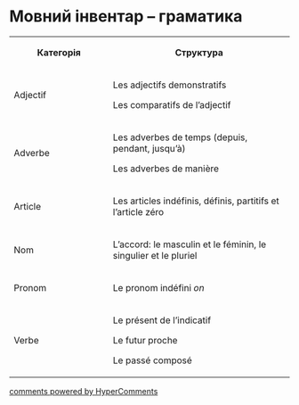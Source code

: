 <div id="hypercomments_widget" class="js-hypercomments-widget invisible"></div>

# Мовний інвентар – граматика

<table>
<tbody>
<tr>
<td style="text-align: center;" width="217">
<p><strong>Категорія</strong></p>
</td>
<td style="text-align: center;" width="444">
<p><strong>Структура</strong></p>
</td>
</tr>
<tr>
<td width="217">
<p>Adjectif</p>
</td>
<td width="444">
<p>Les adjectifs demonstratifs</p>
<p>Les comparatifs de l&rsquo;adjectif</p>
</td>
</tr>
<tr>
<td width="217">
<p>Adverbe</p>
</td>
<td width="444">
<p>Les adverbes de temps (depuis, pendant, jusqu&rsquo;&agrave;)</p>
<p>Les adverbes de mani&egrave;re</p>
</td>
</tr>
<tr>
<td width="217">
<p>Article</p>
</td>
<td width="444">
<p>Les articles ind&eacute;finis, d&eacute;finis, partitifs et l&rsquo;article z&eacute;ro</p>
</td>
</tr>
<tr>
<td width="217">
<p>Nom</p>
</td>
<td width="444">
<p>L&rsquo;accord: le masculin et le f&eacute;minin, le singulier et le pluriel</p>
</td>
</tr>
<tr>
<td width="217">
<p>Pronom</p>
</td>
<td width="444">
<p>Le pronom ind&eacute;fini <em>on</em></p>
</td>
</tr>
<tr>
<td width="217">
<p>Verbe</p>
</td>
<td width="444">
<p>Le pr&eacute;sent de l&rsquo;indicatif</p>
<p>Le futur proche</p>
<p>Le pass&eacute; compos&eacute;</p>
</td>
</tr>
</tbody>
</table>

<div class="js-hypercomments-container">
    <a href="http://hypercomments.com" class="hc-link" title="comments widget">comments powered by HyperComments</a>
</div>